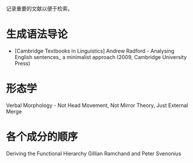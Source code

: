 记录重要的文献以便于检索。

# 生成语法导论

- [Cambridge Textbooks in Linguistics] Andrew Radford - Analysing English sentences_ a minimalist approach (2009, Cambridge University Press)

# 形态学

Verbal Morphology - Not Head Movement, Not Mirror Theory, Just External Merge

# 各个成分的顺序

Deriving the Functional Hierarchy Gillian Ramchand and Peter Svenonius
